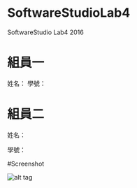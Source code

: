 # SoftwareStudioLab4
SoftwareStudio Lab4 2016

# 組員一

姓名：
學號：

# 組員二

姓名：

學號：

#Screenshot

![alt tag](/csc.png)
